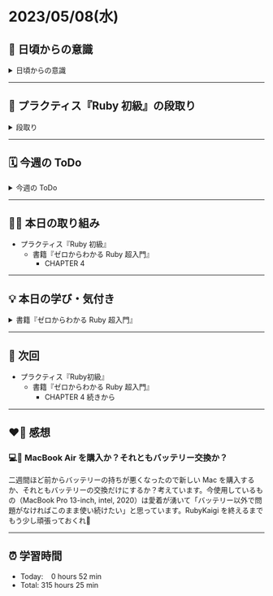 # 2023/05/08(水)
## 🕺 日頃からの意識
<details><summary>日頃からの意識</summary>

- 成長スピードを早めよう。
- 自分の考えや気持ちを簡潔に言語化したり、相手にわかりやすく伝える話し方ができるようになろう。
- 心と身体の状態を把握しながら行動しよう。
- 腕立て・スクワット・腹筋・ストレッチを継続しよう。
- 説明文をよく読もう。ここでの「読む」は内容を認識・把握すること。
- 体調の回復に努めて、行動の範囲を元に戻そう。
- Git & GitHub とお友達になろう。
- RubyKaigi 当日まで Ruby についてできる限り学ぶこと。
- 「何を、どうするのか」という意識を常に持ちながらプラクティスに臨むこと。
</details>

---


## 📝 プラクティス『Ruby 初級』の段取り
<details><summary>段取り</summary>

- [x] 各参考ページを確認
   - [x] [ホワイの(感動的)Rubyガイド](http://www.aoky.net/articles/why_poignant_guide_to_ruby/chapter-1.html)
   - [x] [TryRuby](https://try.ruby-lang.org/)
   - [x] [ゼロからわかるRuby超入門の読み方](https://bootcamp.fjord.jp/pages/289)
   - [x] [学習を加速させるインデックス読書術](https://qiita.com/dkatsura/items/3364b293ed1451a66a8a)
   - [x] [Ruby の公式リファレンスが読めるようになる本](https://zenn.dev/jnchito/books/how-to-read-ruby-reference)
   - [x] [オブジェクト指向スクリプト言語 Ruby リファレンスマニュアル](https://docs.ruby-lang.org/ja/latest/doc/index.html)
   - [x] [【新人プログラマ応援】公式ドキュメントも読もう - Qiita](https://qiita.com/chooyan_eng/items/cd0d3174b77ff1e02c3f)
- [x] 動画講座
   - [x] [ゼロからわかるRuby超入門動画講座](https://bootcamp.fjord.jp/pages/374)
- [ ] 課題取り組み
   - [ ] ゼロからわかる Ruby 超入門の各章の練習問題
   - [ ] [TryRuby](https://try.ruby-lang.org/)
</details>

---


## 🗓️ 今週の ToDo
<details><summary>今週の ToDo</summary>

- [x] ~~各参考ページを確認~~
   - [x] ~~[ホワイの(感動的)Rubyガイド](http://www.aoky.net/articles/why_poignant_guide_to_ruby/chapter-1.html)~~
   - [x] ~~[TryRuby](https://try.ruby-lang.org/)~~
   - [x] ~~[ゼロからわかるRuby超入門の読み方](https://bootcamp.fjord.jp/pages/289)~~
   - [x] ~~[学習を加速させるインデックス読書術](https://qiita.com/dkatsura/items/3364b293ed1451a66a8a)~~
   - [x] ~~[Ruby の公式リファレンスが読めるようになる本](https://zenn.dev/jnchito/books/how-to-read-ruby-reference)~~
   - [x] ~~[オブジェクト指向スクリプト言語 Ruby リファレンスマニュアル](https://docs.ruby-lang.org/ja/latest/doc/index.html)~~
   - [x] ~~[【新人プログラマ応援】公式ドキュメントも読もう - Qiita](https://qiita.com/chooyan_eng/items/cd0d3174b77ff1e02c3f)~~
- [x] 動画講座
   - [x] [ゼロからわかるRuby超入門動画講座](https://bootcamp.fjord.jp/pages/374)
- [ ] 課題取り組み
   - [ ] ゼロからわかる Ruby 超入門の各章の練習問題
   - [ ] [TryRuby](https://try.ruby-lang.org/)
</details>

---


## ✍🏻 本日の取り組み
- プラクティス『Ruby 初級』
   - 書籍『ゼロからわかる Ruby 超入門』
      - CHAPTER 4

---


## 💡 本日の学び・気付き
<details><summary>書籍『ゼロからわかる Ruby 超入門』</summary>

## CHAPTER 4
### オブジェクトをまとめて扱う
- 配列：オブジェクトをまとめて扱う部品。数値や文字列と同じように、**配列自身もオブジェクト**である。
- 配列のクラスは**Array**（読み方は「アレイ」）。Array は配列という意味の英単語。
- 配列のことを**配列オブジェクト**、**Arrayオブジェクト**、あるいはそのまま**配列**と呼ぶ。
- 配列は`[`で始まり`]`で終わる。`[`と`]`の間にカンマ区切りで複数のオブジェクトを書くことができる。
- 配列の中身である個々のオブジェクトを**要素**と呼ぶ。例えば`["カフェラテ", "モカ", "コーヒー"]`は3つの要素 "カフェラテ" と "モカ" と "コーヒー" を持っている。
- 配列はさらに新しい要素を追加することもできるし、配列から要素を削除することもできる。
- 配列は種類の違うオブジェクトを1つの配列に入れることもできる。
```ruby
p ["カフェラテ", 400, 1.08] # 文字列オブジェクト、整数オブジェクト、小数オブジェクトが入った配列
p [300] # 要素が1つの配列
p [] # 要素が1つもないからの配列

```
- 配列を代入する変数名は複数名にすること。以下はその例。
```ruby
sugars = ["白砂糖", "黒糖", "角砂糖"]
coffee_beans = ["Brazil", "Kenya", "Nicaragua"]
even_numbers = [2, 4, 6] # even number：偶数
```
- `[ ]`は空の配列を意味している。
</details></details>


---


## 📍 次回
- プラクティス『Ruby初級』
   - 書籍『ゼロからわかる Ruby 超入門』
      - CHAPTER 4 続きから

---


## ❤️‍🔥 感想
### 💻🪫 MacBook Air を購入か？それともバッテリー交換か？
二週間ほど前からバッテリーの持ちが悪くなったので新しい Mac を購入するか、それともバッテリーの交換だけにするか？考えています。今使用しているもの（MacBook Pro 13-inch, intel, 2020）は愛着が湧いて「バッテリー以外で問題がなければこのまま使い続けたい」と思っています。RubyKaigi を終えるまでもう少し頑張っておくれ🥹

---


## ⏰ 学習時間
- Today:&nbsp;&nbsp;&nbsp; 0 hours 52 min
- Total: 315 hours 25 min
